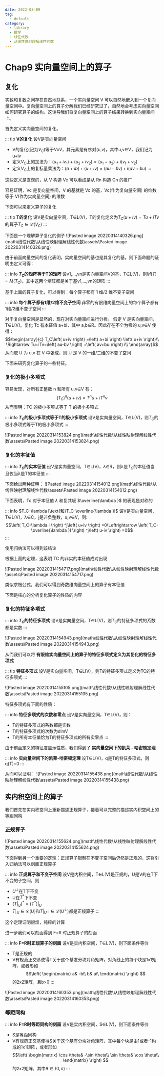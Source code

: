 ```yaml
---
date: 2022-08-09
tag:
  - default
category:
  - library
  - 数学
  - 线性代数
  - 从线性映射理解线性代数
---
```



# Chap9 实向量空间上的算子


## 复化

实数和复数之间存在自然地联系，一个实向量空间 V 可以自然地嵌入到一个复向量空间中。复向量空间上的算子分解我们已经研究过了，自然地会考虑实向量空间如何研究算子的结构。这诱导我们将复向量空间上的算子结果转换到实向量空间上。

首先定义实向量空间的复化。

::: tip 
**V的复化**
设V是实向量空间
- V的复化(记为$V_C$)等于VxV，其元素是有序对(u,v)，其中u,v∈V，我们记为u+iv
- 定义$V_C$上的加法为：$\left( u_1+iv_1 \right) +\left( u_2+iv_2 \right) =\left( u_1+u_2 \right) +i\left( v_1+v_2 \right)$
- 定义$V_C$上的复标量乘法为：$\left( a+ib \right) +\left( u+iv \right) =\left( au-bv \right) +i\left( av+bu \right)$
:::


这些定义是直观的，从 V 构造 Vc 可以看成是从 Rn 构造 Cn 的推广

容易证明，Vc 是复向量空间，V 的基就是 Vc 的基，Vc(作为复向量空间) 的维数等于 V(作为实向量空间) 的维数

下面可以来定义算子的复化

::: tip 
**T的复化**
设V是实向量空间，T∈L(V)，T的复化定义为$T_C\left( u+iv \right) =Tu+iTv$的算子$T_C\in \mathcal{L} \left( V_C \right)$
:::


下面是一个理解算子复化的例子
![Pasted image 20220314140326.png](math\线性代数\从线性映射理解线性代数\assets\Pasted image 20220314140326.png)

由于前面向量空间的复化表明，实向量空间的基也是其复化的基，则下面命题的证明由定义可得：

::: info 
**$T_C$的矩阵等于T的矩阵**
设v1,...,vn是实向量空间V的基，T∈L(V)，则$M\left( T \right) =M\left( T_C \right)$，其中这两个矩阵都是关于基v1,...,vn的矩阵
:::


基于上面的算子复化，可以得到：每个算子都有 1 维/2 维不变子空间

::: info 
**每个算子都有1维/2维不变子空间**
非零的有限维向量空间上的每个算子都有1维/2维不变子空间
:::

对于复向量空间是显然的，现在对实向量空间进行分析。
假定 V 是实向量空间，T∈L(V)。复化 Tc 有本征值 a+bi，其中 a,b∈R。因此存在不全为零的 u,v∈V 使得：
$$\begin{array}{c}
	T_C\left( u+iv \right) =\left( a+bi \right) \left( u+iv \right)\\
	\Rightarrow Tu+iTv=\left( au-bv \right) +\left( av+bu \right) i\\
\end{array}$$
从而取 U 为 u,v 在 V 中张成，则 U 是 V 的一维/二维的不变子空间

下面来研究复化算子的一些特征。
### 复化的极小多项式

容易发现，对所有正整数 n 和所有 u,v∈V 有：$$\left( T_C \right) ^n\left( u+iv \right) =T^nu+iT^nv$$
从而表明：TC 的极小多项式等于 T 的极小多项式

::: info 
**$T_C$的极小多项式等于T的极小多项式**
设V是实向量空间，T∈L(V)，则$T_C$的极小多项式等于T的极小多项式
:::

![Pasted image 20220314153824.png](math\线性代数\从线性映射理解线性代数\assets\Pasted image 20220314153824.png)

### 复化的本征值

::: info 
**$T_C$的实本征值**
设V是实向量空间，T∈L(V)，λ∈R，则λ是$T_C$的本征值当且仅当λ是T的本征值
:::

下面给出两种证明：
![Pasted image 20220314154012.png](math\线性代数\从线性映射理解线性代数\assets\Pasted image 20220314154012.png)

下面表明，Tc 对于本征值 $\lambda$ 和复共轭 $\overline{\lambda }$ 的表现是对称的

::: info 
$T_C-\lambda I\text{和}T_C-\overline{\lambda }I$
设V是实向量空间，T∈L(V)，λ∈C，j是非负整数，u,v∈V，则:
$$\left( T_C-\lambda I \right) ^j\left( u+iv \right) =0\Leftrightarrow \left( T_C-\overline{\lambda }I \right) ^j\left( u-iv \right) =0$$
:::


使用归纳法可以得到该结论

根据上面的定理，这表明 TC 的非实的本征值成对出现

![Pasted image 20220314154717.png](math\线性代数\从线性映射理解线性代数\assets\Pasted image 20220314154717.png)

类似求根公式，我们可以得到奇数维向量空间上的算子有本征值

下面是核心的分析复化算子的性质的内容
### 复化的特征多项式

::: info 
**$T_C$的特征多项式**
设V是实向量空间，T∈L(V)，则$T_C$的特征多项式的系数都是实数
:::

![Pasted image 20220314154943.png](math\线性代数\从线性映射理解线性代数\assets\Pasted image 20220314154943.png)

从而我们可以将 **有限维实向量空间上的算子的特征多项式定义为其复化的特征多项式**

::: tip 
**特征多项式**
设V是实向量空间，T∈L(V)，则T的特征多项式定义为TC的特征多项式
:::

![Pasted image 20220314155105.png](math\线性代数\从线性映射理解线性代数\assets\Pasted image 20220314155105.png)

特征多项式有下面的性质：

::: info 
**特征多项式的次数和零点**
设V是实向量空间，T∈L(V)，则：
- T的特征多项式的系数都是实数
- T的特征多项式的次数为dimV
- T的所有本征值恰为T的特征多项式的所有实零点
:::


由于前面定义的特征度显示性质，我们得到了 **实向量空间下的凯莱 - 哈密顿定理**

::: info 
**实向量空间下的凯莱-哈密顿定理**
设T∈L(V)，q是T的特征多项式，则q(T)=0
:::


从而可以证明：
![Pasted image 20220314155438.png](math\线性代数\从线性映射理解线性代数\assets\Pasted image 20220314155438.png)

## 实内积空间上的算子

我们首先在实内积空间上重新描述正规算子，接着可以完整的描述实内积空间上的等距同构

### 正规算子

![Pasted image 20220314155624.png](math\线性代数\从线性映射理解线性代数\assets\Pasted image 20220314155624.png)

下面得到另一个重要的定理：正规算子限制在不变子空间后仍然是正规的，这将引入归纳法可以刻画正规算子

::: info 
**正规算子和不变子空间**
设V是内积空间，T∈L(V)是正规的，U是V的在T下不变的子空间，则
- $U^{\bot}$在T下不变
- U在$T^*$下不变
- $\left( T|_U \right) ^*=\left( T^* \right) |_U$
- $T|_U\in \mathcal{L} \left( U \right) \text{和}T|_{U^{\bot}}\in \mathcal{L} \left( U^{\bot} \right)$都是正规算子
:::


这个定理证明很烦，纯粹的计算

进一步我们可以刻画得到 F=R 时正规算子的刻画

::: info 
**F=R时正规算子的刻画**
设V是实内积空间，T∈L(V)，则下面条件等价
- T是正规的
- V有规范正交基使得T关于这个基友分块对角矩阵，对角线上的每个块是1x1矩阵，或者形如$$\left( \begin{matrix}
	a&		-b\\
	b&		a\\
\end{matrix} \right) $$的2x2矩阵，且b>0
:::

![Pasted image 20220314160353.png](math\线性代数\从线性映射理解线性代数\assets\Pasted image 20220314160353.png)

### 等距同构

::: info 
**F=R时等距同构的刻画**
设V是实内积空间，S∈L(V)，则下面条件等价
- S是等距同构
- V有规范正交基使得S关于这个基有分块对角矩阵，其中每个块是由1或者-1构成的1x1矩阵，或者形如$$\left( \begin{matrix}
	\cos \theta&		-\sin \theta\\
	\sin \theta&		\cos \theta\\
\end{matrix} \right) $$的2x2矩阵，其中$\theta \in \left( 0,\pi \right)$
:::

